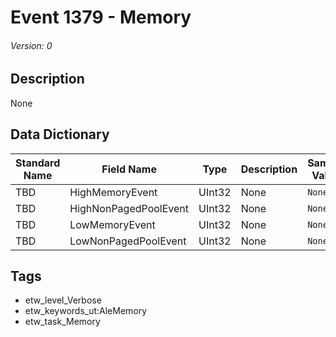 # Event 1379 - Memory
###### Version: 0

## Description
None

## Data Dictionary
|Standard Name|Field Name|Type|Description|Sample Value|
|---|---|---|---|---|
|TBD|HighMemoryEvent|UInt32|None|`None`|
|TBD|HighNonPagedPoolEvent|UInt32|None|`None`|
|TBD|LowMemoryEvent|UInt32|None|`None`|
|TBD|LowNonPagedPoolEvent|UInt32|None|`None`|

## Tags
* etw_level_Verbose
* etw_keywords_ut:AleMemory
* etw_task_Memory